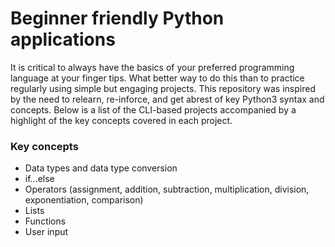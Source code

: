 # Beginner friendly Python applications
It is critical to always have the basics of your preferred programming language at
your finger tips. What better way to do this than to practice regularly using simple
but engaging projects. This repository was inspired by the need to relearn, re-inforce,
and get abrest of key Python3 syntax and concepts. Below is a list of the CLI-based projects
accompanied by a highlight of the key concepts covered in each project.



### Key concepts
 - Data types and data type conversion
 - if...else
 - Operators (assignment, addition, subtraction, multiplication, division, exponentiation, comparison)
 - Lists
 - Functions
 - User input

